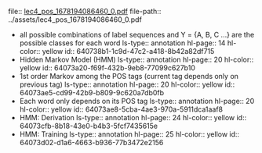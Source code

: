 file:: [lec4_pos_1678194086460_0.pdf](../assets/lec4_pos_1678194086460_0.pdf)
file-path:: ../assets/lec4_pos_1678194086460_0.pdf

- all possible combinations of label sequences and Y = {A, B, C ...} are the possible classes for each word
  ls-type:: annotation
  hl-page:: 14
  hl-color:: yellow
  id:: 640738b1-1c9d-47c2-a418-8b42a82df715
- Hidden Markov Model (HMM)
  ls-type:: annotation
  hl-page:: 20
  hl-color:: yellow
  id:: 64073a20-f69f-432b-9eb8-77099c627b10
- 1st order Markov among the POS tags (current tag depends only on previous tag)
  ls-type:: annotation
  hl-page:: 20
  hl-color:: yellow
  id:: 64073ae5-cd99-42b9-b809-9c620a7db0fb
- Each word only depends on its POS tag
  ls-type:: annotation
  hl-page:: 20
  hl-color:: yellow
  id:: 64073ae8-5cba-4ae3-970a-5911dca1aaf8
- HMM: Derivation
  ls-type:: annotation
  hl-page:: 24
  hl-color:: yellow
  id:: 64073cfb-8b18-43e0-b4b3-5fcf7435615e
- HMM: Training
  ls-type:: annotation
  hl-page:: 25
  hl-color:: yellow
  id:: 64073d02-d1a6-4663-b936-77b3472e2156